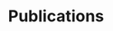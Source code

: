 ---
title: Publications
type: landing

sections:
  - block: hero
    content:
      title: ""
      text: You can find a updated list of publications on my Google Scholar profile, or you can download my CV 
      primary_action:
        text: Google Scholar
        url: https://scholar.google.com/citations?hl=en&user=PUGcJV8AAAAJ
        icon: academicons/google-scholar
      secondary_action:
        text: Download my CV
        url: ./GHFA_CV_Sept_2024.pdf
---